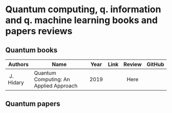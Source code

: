 # Quantum computing, q. information and q. machine learning books and papers reviews



## Quantum books 


| Authors | Name | Year | Link | Review | GitHub |
| --- | --- | --- | --- | :---: | --- |
| J. Hidary | Quantum Computing: An Applied Approach | 2019 | | Here | | 

## Quantum papers


